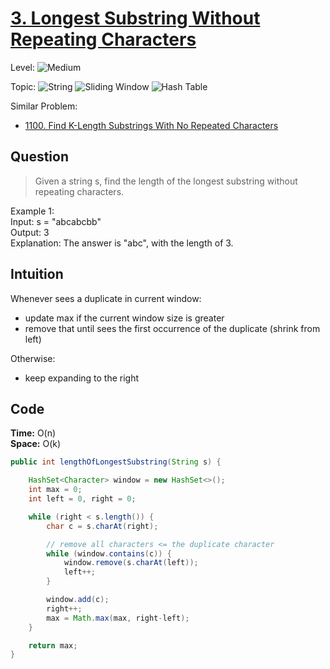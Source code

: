 # [3. Longest Substring Without Repeating Characters](https://leetcode.com/problems/longest-substring-without-repeating-characters/)

Level: ![Medium](https://img.shields.io/badge/-Medium-ff8000)

Topic: ![String](https://img.shields.io/badge/-String-4da6ff) ![Sliding Window](https://img.shields.io/badge/-Sliding_Window-9966ff) ![Hash Table](https://img.shields.io/badge/-Hash_Table-0073e6)

Similar Problem:

- [1100. Find K-Length Substrings With No Repeated Characters](1100.md)

## Question

> Given a string s, find the length of the longest substring without repeating characters.

Example 1:\
Input: s = "abcabcbb"\
Output: 3\
Explanation: The answer is "abc", with the length of 3.

## Intuition

Whenever sees a duplicate in current window:

- update max if the current window size is greater
- remove that until sees the first occurrence of the duplicate (shrink from left)

Otherwise:

- keep expanding to the right

## Code

**Time:** O(n)\
**Space:** O(k)

```java
public int lengthOfLongestSubstring(String s) {

    HashSet<Character> window = new HashSet<>();
    int max = 0;
    int left = 0, right = 0;

    while (right < s.length()) {
        char c = s.charAt(right);

        // remove all characters <= the duplicate character
        while (window.contains(c)) {
            window.remove(s.charAt(left));
            left++;
        }

        window.add(c);
        right++;
        max = Math.max(max, right-left);
    }

    return max;
}
```
